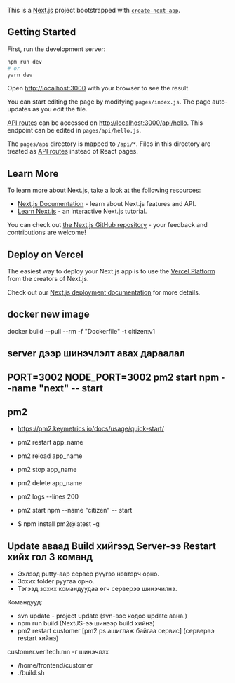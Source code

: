 This is a [Next.js](https://nextjs.org/) project bootstrapped with [`create-next-app`](https://github.com/vercel/next.js/tree/canary/packages/create-next-app).

## Getting Started

First, run the development server:

```bash
npm run dev
# or
yarn dev
```

Open [http://localhost:3000](http://localhost:3000) with your browser to see the result.

You can start editing the page by modifying `pages/index.js`. The page auto-updates as you edit the file.

[API routes](https://nextjs.org/docs/api-routes/introduction) can be accessed on [http://localhost:3000/api/hello](http://localhost:3000/api/hello). This endpoint can be edited in `pages/api/hello.js`.

The `pages/api` directory is mapped to `/api/*`. Files in this directory are treated as [API routes](https://nextjs.org/docs/api-routes/introduction) instead of React pages.

## Learn More

To learn more about Next.js, take a look at the following resources:

- [Next.js Documentation](https://nextjs.org/docs) - learn about Next.js features and API.
- [Learn Next.js](https://nextjs.org/learn) - an interactive Next.js tutorial.

You can check out [the Next.js GitHub repository](https://github.com/vercel/next.js/) - your feedback and contributions are welcome!

## Deploy on Vercel

The easiest way to deploy your Next.js app is to use the [Vercel Platform](https://vercel.com/new?utm_medium=default-template&filter=next.js&utm_source=create-next-app&utm_campaign=create-next-app-readme) from the creators of Next.js.

Check out our [Next.js deployment documentation](https://nextjs.org/docs/deployment) for more details.

## docker new image

docker build --pull --rm -f "Dockerfile" -t citizen:v1

## server дээр шинэчлэлт авах дараалал

## PORT=3002 NODE_PORT=3002 pm2 start npm --name "next" -- start

## pm2

- https://pm2.keymetrics.io/docs/usage/quick-start/
- pm2 restart app_name
- pm2 reload app_name
- pm2 stop app_name
- pm2 delete app_name
- pm2 logs --lines 200
- pm2 start npm --name "citizen" -- start

- $ npm install pm2@latest -g

## Update аваад Build хийгээд Server-ээ Restart хийх гол 3 команд

- Эхлээд putty-аар сервер рүүгээ нэвтэрч орно.
- Зохих folder руугаа орно.
- Тэгээд зохих командуудаа өгч серверээ шинэчилнэ.

Командууд:

- svn update - project update (svn-ээс кодоо update авна.)
- npm run build (NextJS-ээ шинээр build хийнэ)
- pm2 restart customer [pm2 ps ашиглаж байгаа сервис] (серверээ restart хийнэ)

customer.veritech.mn -г шинэчлэх

- /home/frontend/customer
- ./build.sh
